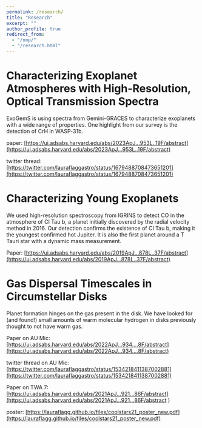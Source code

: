 ```yaml
---
permalink: /research/
title: "Research"
excerpt: ""
author_profile: true
redirect_from: 
  - "/nmp/"
  - "/research.html"
---
```


Characterizing Exoplanet Atmospheres with High-Resolution, Optical Transmission Spectra
======
ExoGemS is using spectra from Gemini-GRACES to characterize exoplanets with a wide range of properties.  One highlight from our survey is the detection of CrH in WASP-31b.

paper: [https://ui.adsabs.harvard.edu/abs/2023ApJ...953L..19F/abstract](https://ui.adsabs.harvard.edu/abs/2023ApJ...953L..19F/abstract)

twitter thread: [https://twitter.com/lauraflaggastro/status/1679488708473651201](https://twitter.com/lauraflaggastro/status/1679488708473651201)


Characterizing Young Exoplanets
======
We used high-resolution spectroscopy from IGRINS to detect CO in the atmosphere of CI Tau b, a planet initially discovered by the radial velocity method in 2016.  Our detection confirms the existence of CI Tau b, making it the youngest confirmed hot Jupiter.  It is also the first planet around a T Tauri star with a dynamic mass measurement.  

Paper: [https://ui.adsabs.harvard.edu/abs/2019ApJ...878L..37F/abstract](https://ui.adsabs.harvard.edu/abs/2019ApJ...878L..37F/abstract)



Gas Dispersal Timescales in Circumstellar Disks
======
Planet formation hinges on the gas present in the disk.  We have looked for (and found!) small amounts of warm molecular hydrogen in disks previously thought to not have warm gas.  

Paper on AU Mic: [https://ui.adsabs.harvard.edu/abs/2022ApJ...934....8F/abstract](https://ui.adsabs.harvard.edu/abs/2022ApJ...934....8F/abstract)

twitter thread on AU Mic: [https://twitter.com/lauraflaggastro/status/1534218411387002881](https://twitter.com/lauraflaggastro/status/1534218411387002881)

Paper on TWA 7: [https://ui.adsabs.harvard.edu/abs/2021ApJ...921...86F/abstract](https://ui.adsabs.harvard.edu/abs/2021ApJ...921...86F/abstract
)

poster: [https://lauraflagg.github.io/files/coolstars21_poster_new.pdf](https://lauraflagg.github.io/files/coolstars21_poster_new.pdf)
